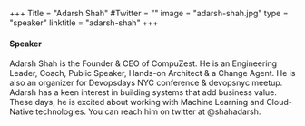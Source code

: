 +++
Title = "Adarsh Shah"
#Twitter = ""
image = "adarsh-shah.jpg"
type = "speaker"
linktitle = "adarsh-shah"
+++

#### Speaker

Adarsh Shah is the Founder & CEO of CompuZest. He is an Engineering Leader, Coach, Public Speaker, Hands-on Architect & a Change Agent. He is also an organizer for Devopsdays NYC conference & devopsnyc meetup. Adarsh has a keen interest in building systems that add business value. These days, he is excited about working with Machine Learning and Cloud-Native technologies. You can reach him on twitter at @shahadarsh.
